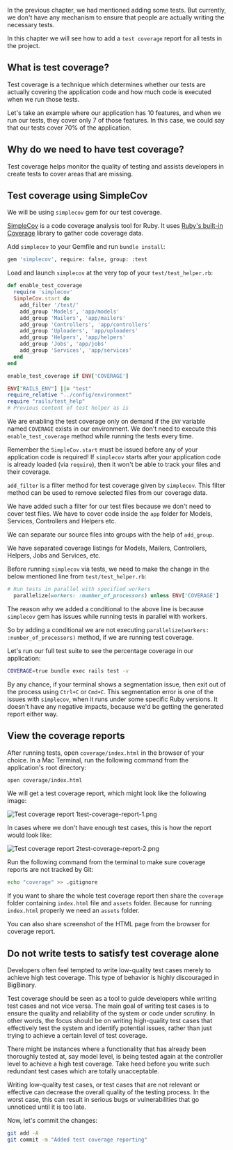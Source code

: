 In the previous chapter, we had mentioned adding some tests. But currently, we
don't have any mechanism to ensure that people are actually writing the
necessary tests.

In this chapter we will see how to add a `test coverage` report for all tests in
the project.

## What is test coverage?

Test coverage is a technique which determines whether our tests are actually
covering the application code and how much code is executed when we run those
tests.

Let's take an example where our application has 10 features, and when we run our
tests, they cover only 7 of those features. In this case, we could say that our
tests cover 70% of the application.

## Why do we need to have test coverage?

Test coverage helps monitor the quality of testing and assists developers in
create tests to cover areas that are missing.

## Test coverage using SimpleCov

We will be using `simplecov` gem for our test coverage.

[SimpleCov](https://github.com/simplecov-ruby/simplecov) is a code coverage
analysis tool for Ruby. It uses
[Ruby's built-in Coverage](https://ruby-doc.org/3.2.2/exts/coverage/Coverage.html)
library to gather code coverage data.

Add `simplecov` to your Gemfile and run `bundle install`:

```bash
gem 'simplecov', require: false, group: :test
```

Load and launch `simplecov` at the very top of your `test/test_helper.rb`:

```ruby
def enable_test_coverage
  require 'simplecov'
  SimpleCov.start do
    add_filter '/test/'
    add_group 'Models', 'app/models'
    add_group 'Mailers', 'app/mailers'
    add_group 'Controllers', 'app/controllers'
    add_group 'Uploaders', 'app/uploaders'
    add_group 'Helpers', 'app/helpers'
    add_group 'Jobs', 'app/jobs'
    add_group 'Services', 'app/services'
  end
end

enable_test_coverage if ENV['COVERAGE']

ENV["RAILS_ENV"] ||= "test"
require_relative "../config/environment"
require "rails/test_help"
# Previous content of test helper as is
```

We are enabling the test coverage only on demand if the `ENV` variable named
`COVERAGE` exists in our environment. We don't need to execute this
`enable_test_coverage` method while running the tests every time.

Remember the `SimpleCov.start` must be issued before any of your application
code is required! If `simplecov` starts after your application code is already
loaded (via `require`), then it won't be able to track your files and their
coverage.

`add_filter` is a filter method for test coverage given by `simplecov`. This
filter method can be used to remove selected files from our coverage data.

We have added such a filter for our test files because we don't need to cover
test files. We have to cover code inside the `app` folder for Models, Services,
Controllers and Helpers etc.

We can separate our source files into groups with the help of `add_group`.

We have separated coverage listings for Models, Mailers, Controllers, Helpers, Jobs and Services, etc.

Before running `simplecov` via tests, we need to make the change in the below
mentioned line from `test/test_helper.rb`:

```ruby
# Run tests in parallel with specified workers
  parallelize(workers: :number_of_processors) unless ENV['COVERAGE']
```

The reason why we added a conditional to the above line is because `simplecov`
gem has issues while running tests in parallel with workers.

So by adding a conditional we are not executing
`parallelize(workers: :number_of_processors)` method, if we are running test
coverage.

Let's run our full test suite to see the percentage coverage in our application:

```bash
COVERAGE=true bundle exec rails test -v
```

By any chance, if your terminal shows a segmentation issue, then exit out of the
process using `Ctrl+C` or `Cmd+C`. This segmentation error is one of the issues
with `simplecov`, when it runs under some specific Ruby versions. It doesn't
have any negative impacts, because we'd be getting the generated report either
way.

## View the coverage reports

After running tests, open `coverage/index.html` in the browser of your choice.
In a Mac Terminal, run the following command from the application's root
directory:

```bash
open coverage/index.html
```

We will get a test coverage report, which might look like the following image:

<image alt="Test coverage report 1">test-coverage-report-1.png</image>

In cases where we don't have enough test cases, this is how the report would
look like:

<image alt="Test coverage report 2">test-coverage-report-2.png</image>

Run the following command from the terminal to make sure coverage reports are
not tracked by Git:

```bash
echo "coverage" >> .gitignore
```

If you want to share the whole test coverage report then share the `coverage`
folder containing `index.html` file and `assets` folder. Because for running
`index.html` properly we need an `assets` folder.

You can also share screenshot of the HTML page from the browser for coverage
report.

## Do not write tests to satisfy test coverage alone

Developers often feel tempted to write low-quality test cases merely to achieve
high test coverage. This type of behavior is highly discouraged in BigBinary.

Test coverage should be seen as a tool to guide developers while writing test
cases and not vice versa. The main goal of writing test cases is to ensure the
quality and reliability of the system or code under scrutiny. In other words,
the focus should be on writing high-quality test cases that effectively test the
system and identify potential issues, rather than just trying to achieve a
certain level of test coverage.

There might be instances where a functionality that has already been thoroughly
tested at, say model level, is being tested again at the controller level to
achieve a high test coverage. Take heed before you write such redundant test
cases which are totally unacceptable.

Writing low-quality test cases, or test cases that are not relevant or effective
can decrease the overall quality of the testing process. In the worst case, this
can result in serious bugs or vulnerabilities that go unnoticed until it is too
late.

Now, let's commit the changes:

```bash
git add -A
git commit -m "Added test coverage reporting"
```
